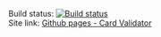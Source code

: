 Build status: [![Build status](https://ci.appveyor.com/api/projects/status/2r5u8djndh4wwo8k?svg=true)](https://ci.appveyor.com/project/KeplerXIII/adv-web-cicd-2)  
Site link: [Github pages - Card Validator](https://keplerxiii.github.io/adv_web_cicd_4/)